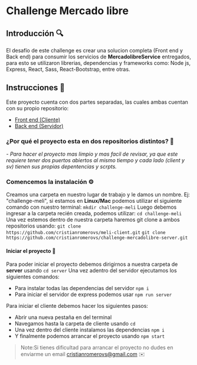 # Challenge Mercado libre
## Introducción 🔍

El desafío de este challenge es crear una solucion completa (Front end y Back end) para consumir los servicios de **MercadolibreService** entregados, para esto se utilizaron librerias, dependencias y frameworks como: Node js, Express, React, Sass, React-Bootstrap, entre otras.



## Instrucciones 📝

Este proyecto cuenta con dos partes separadas, las cuales ambas cuentan con su propio repositorio:
- [Front end (Cliente)](https://github.com/cristianromerovs/meli-client.git)
- [Back end (Servidor)](https://github.com/cristianromerovs/challenge-mercadolibre-server.git)

### ¿Por qué el proyecto esta en dos repositorios distintos? 💬
_- Para hacer el proyecto mas limpio y mas facil de revisar, ya que este requiere tener dos puertos abiertos al mismo tiempo y cada lado (client y sv) tienen sus propias depentencias y scrpts._

### Comencemos la instalación ⚙️

Creamos una carpeta en nuestro lugar de trabajo y le damos un nombre. Ej: "challenge-meli",
si estamos en **Linux/Mac** podemos utilizar el siguiente comando con nuestro terminal:
`mkdir challenge-meli`
Luego debemos ingresar a la carpeta recién creada, podemos utilizar:
`cd challenge-meli`
Una vez estemos dentro de nuestra carpeta haremos git clone a ambos repositorios usando:
`git clone https://github.com/cristianromerovs/meli-client.git`
`git clone https://github.com/cristianromerovs/challenge-mercadolibre-server.git`

#### Iniciar el proyecto 🚗

Para poder iniciar el proyecto debemos dirigirnos a nuestra carpeta de **server** usando
`cd server`
Una vez adentro del servidor ejecutamos los siguientes comandos:
- Para instalar todas las dependencias del servidor `npm i`
- Para iniciar el servidor de express podemos usar `npm run server`

Para iniciar el cliente debemos hacer los siguientes pasos:
- Abrir una nueva pestaña en del terminal
- Navegamos hasta la carpeta de cliente usando `cd`
- Una vez dentro del cliente instalamos las dependencias `npm i`
- Y finalmente podemos arrancar el proyecto usando `npm start`

> Note:Si tienes dificultad para arrancar el proyecto no dudes en enviarme un email
<cristianromerovs@gmail.com> ✉️